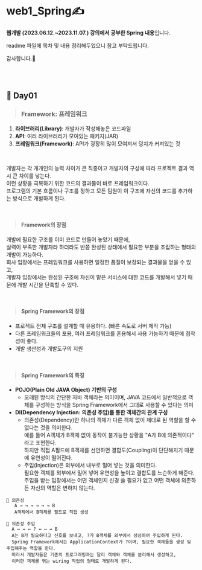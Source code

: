 # web1_Spring✍️
**웹개발 (2023.06.12.~2023.11.07.) 강의에서 공부한 Spring 내용**입니다.

readme 파일에 목차 및 내용 정리해두었으니 참고 부탁드립니다.

감사합니다.🥰


<br><br>

## 📝 Day01
> ### Framework: 프레임워크
1. **라이브러리(Library)**: 개발자가 작성해놓은 코드파일
2. **API**: 여러 라이브러리가 모여있는 패키지(JAR)
3. **프레임워크(Framework)**: API가 굉장히 많이 모여져서 덩치가 커져있는 것

<br>

개발자는 각 개개인의 능력 차이가 큰 직종이고 개발자의 구성에 따라 프로젝트 결과 역시 큰 차이를 낳는다.  
이런 상황을 극복하기 위한 코드의 결과물이 바로 프레임워크이다.  
프로그램의 기본 흐름이나 구조를 정하고 모든 팀원이 이 구조에 자신의 코드를 추가하는 방식으로 개발하게 된다. 

<br>

> #### Framework의 장점
개발에 필요한 구조를 이미 코드로 만들어 놓았기 때문에,   
실력이 부족한 개발자라 하더라도 반쯤 완성된 상태에서 필요한 부분을 조립하는 형태의 개발이 가능하다.  
회사 입장에서는 프레임워크를 사용하면 일정한 품질이 보장되는 결과물을 얻을 수 있고,  
개발자 입장에서는 완성된 구조에 자신이 맡은 서비스에 대한 코드를 개발해서 넣기 때문에 개발 시간을 단축할 수 있다.  

<br>

> #### Spring Framework의 장점
- 프로젝트 전체 구조를 설계할 때 유용하다. (빠른 속도로 서버 제작 가능)
- 다른 프레임워크들의 포용, 여러 프레임워크를 혼용해서 사용 가능하기 때문에 접착성이 좋다.
- 개발 생산성과 개발도구의 지원

<br>

> #### Spring Framework의 특징
- **POJO(Plain Old JAVA Object) 기반의 구성**
  - 오래된 방식의 간단한 자바 객체라는 의미이며, JAVA 코드에서 일반적으로 객체를 구성하는 방식을 Spring Framework에서 그대로 사용할 수 있다는 의미
- **DI(Dependency Injection: 의존성 주입)를 통한 객체간의 관계 구성**
  - 의존성(Dependency)란 하나의 객체가 다른 객체 없이 제대로 된 역할을 할 수 없다는 것을 의미한다.  
    예를 들어 A객체가 B객체 없이 동작이 불가능한 상황을 "A가 B에 의존적이다" 라고 표현한다.  
    하지만 직접 A필드에 B객체를 선언하면 결합도(Coupling)이 단단해지기 때문에 유연성이 떨어진다.  
  - 주입(Injection)은 외부에서 내부로 밀어 넣는 것을 의미한다.  
    필요한 객체를 외부에서 밀어 넣어 유연성을 높이고 결합도를 느슨하게 해준다.  
    주입을 받는 입장에서는 어떤 객체인지 신경 쓸 필요가 없고 어떤 객체에 의존하든 자신의 역할은 변하지 않는다.  

```
📌 의존성
   A → → → → → → B
   A객체에서 B객체를 필드로 직접 생성

📌 의존성 주입
  A ↔ ↔ ↔ ? ↔ ↔ ↔ B
  A는 B가 필요하다고 신호를 보내고, ?가 B객체를 외부에서 생성하여 주입하게 된다.
  Spring Framework에서는 ApplicationContext가 ?이며, 필요한 객체들을 생성 및 주입해주는 역할을 한다.
  따라서 개발자들은 기존의 프로그래밍과는 달리 객체와 객체를 분리해서 생성하고,
  이러한 객체를 엮는 wiring 작업의 형태로 개발하게 된다.
```





